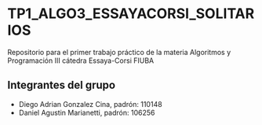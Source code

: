 # TP1_ALGO3_ESSAYACORSI_SOLITARIOS
Repositorio para el primer trabajo práctico de la materia Algoritmos y Programación III cátedra Essaya-Corsi FIUBA
## Integrantes del grupo
 * Diego Adrian Gonzalez Cina, padrón: 110148
 * Daniel Agustin Marianetti, padrón: 106256
